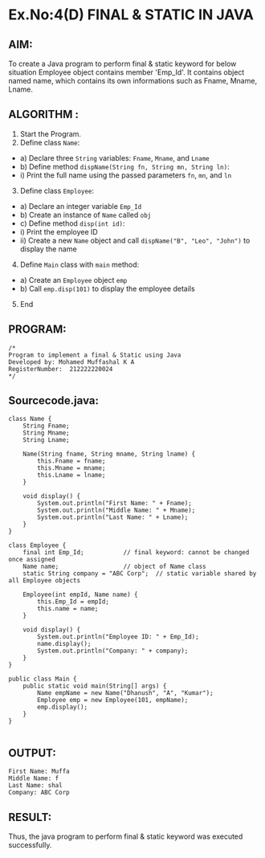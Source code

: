 # Ex.No:4(D) FINAL & STATIC IN JAVA

## AIM:
   To create a Java program to perform final & static keyword for below situation Employee object contains member 'Emp_Id'. It contains object named name, which contains its own informations such as Fname, Mname, Lname.
 
## ALGORITHM :
1.	Start the Program.
2.	Define class `Name`:
-	a) Declare three `String` variables: `Fname`, `Mname`, and `Lname`
-	b) Define method `dispName(String fn, String mn, String ln)`:
-	i) Print the full name using the passed parameters `fn`, `mn`, and `ln`
3.	Define class `Employee`:
-	a) Declare an integer variable `Emp_Id`
-	b) Create an instance of `Name` called `obj`
-	c) Define method `disp(int id)`:
-	i) Print the employee ID
-	ii) Create a new `Name` object and call `dispName("B", "Leo", "John")` to display the name
4.	Define `Main` class with `main` method:
-	a) Create an `Employee` object `emp`
-	b) Call `emp.disp(101)` to display the employee details
5.	End






## PROGRAM:
 ```
/*
Program to implement a final & Static using Java
Developed by: Mohamed Muffashal K A
RegisterNumber:  212222220024
*/
```

## Sourcecode.java:
```
class Name {
    String Fname;
    String Mname;
    String Lname;

    Name(String fname, String mname, String lname) {
        this.Fname = fname;
        this.Mname = mname;
        this.Lname = lname;
    }

    void display() {
        System.out.println("First Name: " + Fname);
        System.out.println("Middle Name: " + Mname);
        System.out.println("Last Name: " + Lname);
    }
}

class Employee {
    final int Emp_Id;           // final keyword: cannot be changed once assigned
    Name name;                  // object of Name class
    static String company = "ABC Corp";  // static variable shared by all Employee objects

    Employee(int empId, Name name) {
        this.Emp_Id = empId;
        this.name = name;
    }

    void display() {
        System.out.println("Employee ID: " + Emp_Id);
        name.display();
        System.out.println("Company: " + company);
    }
}

public class Main {
    public static void main(String[] args) {
        Name empName = new Name("Dhanush", "A", "Kumar");
        Employee emp = new Employee(101, empName);
        emp.display();
    }
}


```





## OUTPUT:
```Employee ID: 101
First Name: Muffa
Middle Name: f
Last Name: shal
Company: ABC Corp
```



## RESULT:
Thus, the java program to perform final & static keyword was executed successfully.
